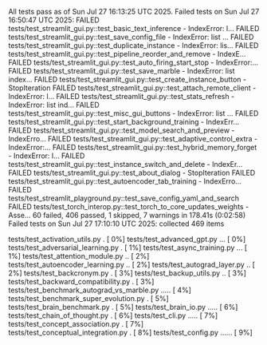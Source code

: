 All tests pass as of Sun Jul 27 16:13:25 UTC 2025.
Failed tests on Sun Jul 27 16:50:47 UTC 2025:
FAILED tests/test_streamlit_gui.py::test_basic_text_inference - IndexError: l...
FAILED tests/test_streamlit_gui.py::test_save_config_file - IndexError: list ...
FAILED tests/test_streamlit_gui.py::test_duplicate_instance - IndexError: lis...
FAILED tests/test_streamlit_gui.py::test_pipeline_reorder_and_remove - IndexE...
FAILED tests/test_streamlit_gui.py::test_auto_firing_start_stop - IndexError:...
FAILED tests/test_streamlit_gui.py::test_save_marble - IndexError: list index...
FAILED tests/test_streamlit_gui.py::test_create_instance_button - StopIteration
FAILED tests/test_streamlit_gui.py::test_attach_remote_client - IndexError: l...
FAILED tests/test_streamlit_gui.py::test_stats_refresh - IndexError: list ind...
FAILED tests/test_streamlit_gui.py::test_misc_gui_buttons - IndexError: list ...
FAILED tests/test_streamlit_gui.py::test_start_background_training - IndexErr...
FAILED tests/test_streamlit_gui.py::test_model_search_and_preview - IndexErro...
FAILED tests/test_streamlit_gui.py::test_adaptive_control_extra - IndexError:...
FAILED tests/test_streamlit_gui.py::test_hybrid_memory_forget - IndexError: l...
FAILED tests/test_streamlit_gui.py::test_instance_switch_and_delete - IndexEr...
FAILED tests/test_streamlit_gui.py::test_about_dialog - StopIteration
FAILED tests/test_streamlit_gui.py::test_autoencoder_tab_training - IndexErro...
FAILED tests/test_streamlit_playground.py::test_save_config_yaml_and_search
FAILED tests/test_torch_interop.py::test_torch_to_core_updates_weights - Asse...
60 failed, 406 passed, 1 skipped, 7 warnings in 178.41s (0:02:58)
Failed tests on Sun Jul 27 17:10:10 UTC 2025:
collected 469 items

tests/test_activation_utils.py .                                         [  0%]
tests/test_advanced_gpt.py ...                                           [  0%]
tests/test_adversarial_learning.py .                                     [  1%]
tests/test_async_training.py ...                                         [  1%]
tests/test_attention_module.py ..                                        [  2%]
tests/test_autoencoder_learning.py ..                                    [  2%]
tests/test_autograd_layer.py ..                                          [  2%]
tests/test_backcronym.py .                                               [  3%]
tests/test_backup_utils.py ..                                            [  3%]
tests/test_backward_compatibility.py .                                   [  3%]
tests/test_benchmark_autograd_vs_marble.py .....                         [  4%]
tests/test_benchmark_super_evolution.py .                                [  5%]
tests/test_brain_benchmark.py .                                          [  5%]
tests/test_brain_io.py .....                                             [  6%]
tests/test_chain_of_thought.py .                                         [  6%]
tests/test_cli.py .....                                                  [  7%]
tests/test_concept_association.py .                                      [  7%]
tests/test_conceptual_integration.py .                                   [  8%]
tests/test_config.py ......                                              [  9%]

